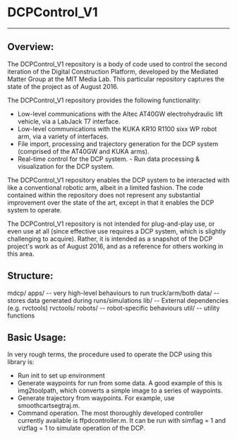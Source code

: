 # DCPControl_V1
-----------------

## Overview:
The DCPControl_V1 repository is a body of code used to control the
second iteration of the Digital Construction Platform, developed by the
Mediated Matter Group at the MIT Media Lab. This particular repository
captures the state of the project as of August 2016.

The DCPControl_V1 repository provides the following functionality: 
- Low-level communications with the Altec AT40GW electrohydraulic lift vehicle, via a LabJack T7 interface. 
- Low-level communications with the KUKA KR10 R1100 sixx WP robot arm, via a variety of interfaces. 
- File import, processing and trajectory generation for the DCP system (comprised of the AT40GW and KUKA arms). 
- Real-time control for the DCP system. - Run data processing & visualization for the DCP system.

The DCPControl_V1 repository enables the DCP system to be interacted
with like a conventional robotic arm, albeit in a limited fashion. The
code contained within the repository does not represent any substantial
improvement over the state of the art, except in that it enables the DCP
system to operate.

The DCPControl_V1 repository is not intended for plug-and-play use, or
even use at all (since effective use requires a DCP system, which is
slightly challenging to acquire). Rather, it is intended as a snapshot
of the DCP project's work as of August 2016, and as a reference for
others working in this area.

## Structure:
mdcp/ 
  apps/ -- very high-level behaviours to run truck/arm/both
  data/ -- stores data generated during runs/simulations
  lib/ -- External dependencies (e.g. rvctools) rvctools/
  robots/ -- robot-specific behaviours
  util/ -- utility functions

## Basic Usage:
In very rough terms, the procedure used to operate the DCP using this library is:
- Run init to set up environment
- Generate waypoints for run from some data. A good example of this is img2toolpath, which converts a simple image to a series of waypoints.
- Generate trajectory from waypoints. For example, use smoothcartsegtraj.m.
- Command operation. The most thoroughly developed controller currently available is ffpdcontroller.m. It can be run with simflag = 1 and vizflag = 1 to simulate operation of the DCP.